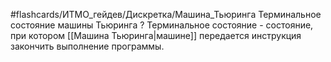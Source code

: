 #flashcards/ИТМО_гейдев/Дискретка/Машина_Тьюринга
Терминальное состояние машины Тьюринга
?
Терминальное состояние - состояние, при котором [[Машина Тьюринга|машине]] передается инструкция закончить выполнение программы.
